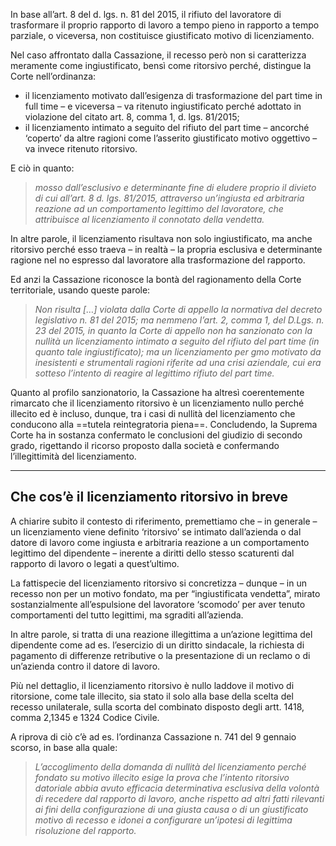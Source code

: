 In base all’art. 8 del d. lgs. n. 81 del 2015, il rifiuto del lavoratore di trasformare il proprio rapporto di lavoro a tempo pieno in rapporto a tempo parziale, o viceversa, non costituisce giustificato motivo di licenziamento.

Nel caso affrontato dalla Cassazione, il recesso però non si caratterizza meramente come ingiustificato, bensì come ritorsivo perché, distingue la Corte nell’ordinanza:
- il licenziamento motivato dall’esigenza di trasformazione del part time in full time – e viceversa – va ritenuto ingiustificato perché adottato in violazione del citato art. 8, comma 1, d. lgs. 81/2015;
- il licenziamento intimato a seguito del rifiuto del part time – ancorché ‘coperto’ da altre ragioni come l’asserito giustificato motivo oggettivo – va invece ritenuto ritorsivo. 

E ciò in quanto:
> _mosso dall’esclusivo e determinante fine di eludere proprio il divieto di cui all’art. 8 d. lgs. 81/2015, attraverso un’ingiusta ed arbitraria reazione ad un comportamento legittimo del lavoratore, che attribuisce al licenziamento il connotato della vendetta._

In altre parole, il licenziamento risultava non solo ingiustificato, ma anche ritorsivo perché esso traeva – in realtà – la propria esclusiva e determinante ragione nel no espresso dal lavoratore alla trasformazione del rapporto.

Ed anzi la Cassazione riconosce la bontà del ragionamento della Corte territoriale, usando queste parole:
> _Non risulta […] violata dalla Corte di appello la normativa del decreto legislativo n. 81 del 2015; ma nemmeno l’art. 2, comma 1, del D.Lgs. n. 23 del 2015, in quanto la Corte di appello non ha sanzionato con la nullità un licenziamento intimato a seguito del rifiuto del part time (in quanto tale ingiustificato); ma un licenziamento per gmo motivato da inesistenti e strumentali ragioni riferite ad una crisi aziendale, cui era sotteso l’intento di reagire al legittimo rifiuto del part time._


Quanto al profilo sanzionatorio, la Cassazione ha altresì coerentemente rimarcato che il licenziamento ritorsivo è un licenziamento nullo perché illecito ed è incluso, dunque, tra i casi di nullità del licenziamento che conducono alla ==tutela reintegratoria piena==.
Concludendo, la Suprema Corte ha in sostanza confermato le conclusioni del giudizio di secondo grado, rigettando il ricorso proposto dalla società e confermando l’illegittimità del licenziamento.


____
## Che cos’è il licenziamento ritorsivo in breve
A chiarire subito il contesto di riferimento, premettiamo che – in generale – un licenziamento viene definito ‘ritorsivo’ se intimato dall’azienda o dal datore di lavoro come ingiusta e arbitraria reazione a un comportamento legittimo del dipendente – inerente a diritti dello stesso scaturenti dal rapporto di lavoro o legati a quest’ultimo.

La fattispecie del licenziamento ritorsivo si concretizza – dunque – in un recesso non per un motivo fondato, ma per “ingiustificata vendetta”, mirato sostanzialmente all’espulsione del lavoratore ‘scomodo’ per aver tenuto comportamenti del tutto legittimi, ma sgraditi all’azienda.

In altre parole, si tratta di una reazione illegittima a un’azione legittima del dipendente come ad es. l’esercizio di un diritto sindacale, la richiesta di pagamento di differenze retributive o la presentazione di un reclamo o di un’azienda contro il datore di lavoro.

Più nel dettaglio, il licenziamento ritorsivo è nullo laddove il motivo di ritorsione, come tale illecito, sia stato il solo alla base della scelta del recesso unilaterale, sulla scorta del combinato disposto degli artt. 1418, comma 2,1345 e 1324 Codice Civile.

A riprova di ciò c’è ad es. l’ordinanza Cassazione n. 741 del 9 gennaio scorso, in base alla quale:

> _L’accoglimento della domanda di nullità del licenziamento perché fondato su motivo illecito esige la prova che l’intento ritorsivo datoriale abbia avuto efficacia determinativa esclusiva della volontà di recedere dal rapporto di lavoro, anche rispetto ad altri fatti rilevanti ai fini della configurazione di una giusta causa o di un giustificato motivo dì recesso e idonei a configurare un’ipotesi di legittima risoluzione del rapporto._